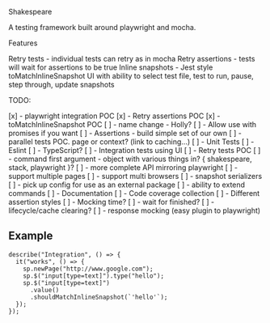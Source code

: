 Shakespeare

A testing framework built around playwright and mocha.

Features

Retry tests - individual tests can retry as in mocha
Retry assertions - tests will wait for assertions to be true
Inline snapshots - Jest style toMatchInlineSnapshot
UI with ability to select test file, test to run, pause, step through, update snapshots

TODO:

[x] - playwright integration POC
[x] - Retry assertions POC
[x] - toMatchInlineSnapshot POC
[ ] - name change - Holly?
[ ] - Allow use with promises if you want
[ ] - Assertions - build simple set of our own
[ ] - parallel tests POC. page or context? (link to caching...)
[ ] - Unit Tests
[ ] - Eslint
[ ] - TypeScript?
[ ] - Integration tests using UI
[ ] - Retry tests POC
[ ] - command first argument - object with various things in? { shakespeare, stack, playwright }?
[ ] - more complete API mirroring playwright
[ ] - support multiple pages
[ ] - support multi browsers
[ ] - snapshot serializers
[ ] - pick up config for use as an external package
[ ] - ability to extend commands
[ ] - Documentation
[ ] - Code coverage collection
[ ] - Different assertion styles
[ ] - Mocking time?
[ ] - wait for finished?
[ ] - lifecycle/cache clearing?
[ ] - response mocking (easy plugin to playwright)

## Example

```
describe("Integration", () => {
  it("works", () => {
    sp.newPage("http://www.google.com");
    sp.$("input[type=text]").type("hello");
    sp.$("input[type=text]")
      .value()
      .shouldMatchInlineSnapshot(`'hello'`);
  });
});
```
